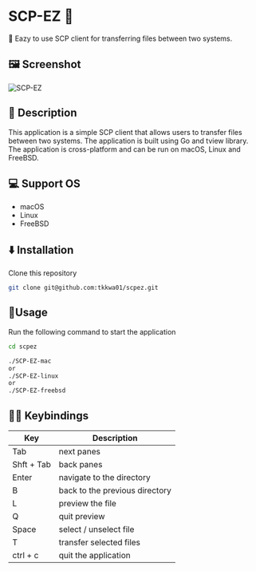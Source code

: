 # SCP-EZ 🚀
🚀 Eazy to use SCP client for transferring files between two systems.

## 🖼 Screenshot️
![SCP-EZ](https://github.com/tkkwa01/scpez/assets/130450932/dbbfc871-e135-4c44-96d4-fe89be1b1e10)

## 📝️ Description
This application is a simple SCP client that allows users to transfer files between two systems. The application is built using Go and tview library. The application is cross-platform and can be run on macOS, Linux and FreeBSD.

## 💻 Support OS
- macOS
- Linux
- FreeBSD

## ⬇️ Installation
Clone this repository
   ```sh
   git clone git@github.com:tkkwa01/scpez.git
   ```
   
## 🏃Usage
Run the following command to start the application
```sh
cd scpez

./SCP-EZ-mac
or 
./SCP-EZ-linux
or 
./SCP-EZ-freebsd
```

##  👩‍💻 Keybindings
| Key        | Description                    |
|------------|--------------------------------|
| Tab        | next panes                     |
| Shft + Tab | back panes                     |
| Enter      | navigate to the directory      |
| B          | back to the previous directory |
| L          | preview the file               |
| Q          | quit preview                   |
| Space      | select / unselect file         |
| T          | transfer selected files        |
| ctrl + c   | quit the application           |
